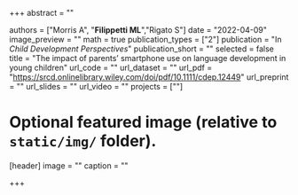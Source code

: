 +++
abstract = ""

authors = ["Morris A", "**Filippetti ML**","Rigato S"]
date = "2022-04-09"
image_preview = ""
math = true
publication_types = ["2"]
publication = "In *Child Development Perspectives*"
publication_short = ""
selected = false
title = "The impact of parents’ smartphone use on language development in young children"
url_code = ""
url_dataset = ""
url_pdf = "https://srcd.onlinelibrary.wiley.com/doi/pdf/10.1111/cdep.12449"
url_preprint = ""
url_slides = ""
url_video = ""
projects = [""]

# Optional featured image (relative to `static/img/` folder).
[header]
image = ""
caption = ""

+++
